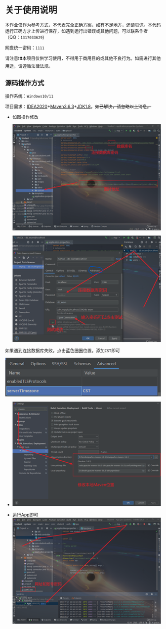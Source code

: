# 关于使用说明
本作业仅作为参考方式，不代表完全正确方案，如有不足地方，还请见谅。本代码运行正确方才上传进行保存，如遇到运行出错误或其他问题，可以联系作者（QQ：`1317033629`)

网盘统一密码：`1111`

请注意❗❗❗本项目仅供学习使用，不得用于商用目的或其他不良行为。如需进行其他用途，请遵循法律法规。

## 源码操作方式

操作系统：`Windows10/11`

项目需求：[IDEA2020](https://mp.weixin.qq.com/s/lCjdEvPv1_9zDizdxKbheg)+[Maven3.6.3](https://wwlh.lanzouw.com/b052hs31c)+[JDK1.8](https://mp.weixin.qq.com/s/Lyv2zPT1J6r4ef7qu9nRPw)，~~如已解决，请忽略以上消息。~~

- 如图操作修改

  ![image-20230923213122544](README.assets/image-20230923213122544.png)

  ![image-20230923213349927](README.assets/image-20230923213349927.png)

如果遇到连接数据库失败，点击蓝色圈圈位置。添加`CST`即可

![image-20230923213742145](README.assets/image-20230923213742145.png)

- ![image-20230923214035971](README.assets/image-20230923214035971.png)

- 运行App即可![image-20230923214246096](README.assets/image-20230923214246096.png)

